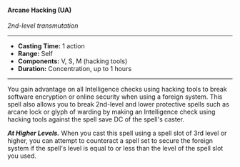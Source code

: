 #### Arcane Hacking (UA)
*2nd-level transmutation*
___
- **Casting Time:** 1 action
- **Range:** Self
- **Components:** V, S, M (hacking tools)
- **Duration:** Concentration, up to 1 hours
___
You gain advantage on all Intelligence checks using hacking tools to break software encryption or online security when using a foreign system. This spell also allows you to break 2nd-level and lower protective spells such as arcane lock or glyph of warding by making an Intelligence check using hacking tools against the spell save DC of the spell's caster.

***At Higher Levels.*** When you cast this spell using a spell slot of 3rd level or higher, you can attempt to counteract a spell set to secure the foreign system if the spell's level is equal to or less than the level of the spell slot you used.